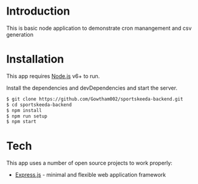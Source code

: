 # Introduction

This is basic node application to demonstrate cron manangement and csv generation

# Installation

This app requires [Node.js](https://nodejs.org/) v6+ to run.

Install the dependencies and devDependencies and start the server.

```sh
$ git clone https://github.com/Gowtham002/sportskeeda-backend.git
$ cd sportskeeda-backend
$ npm install
$ npm run setup
$ npm start
```
# Tech

This app uses a number of open source projects to work properly:

* [Express.js](https://expressjs.com/) - minimal and flexible web application framework
